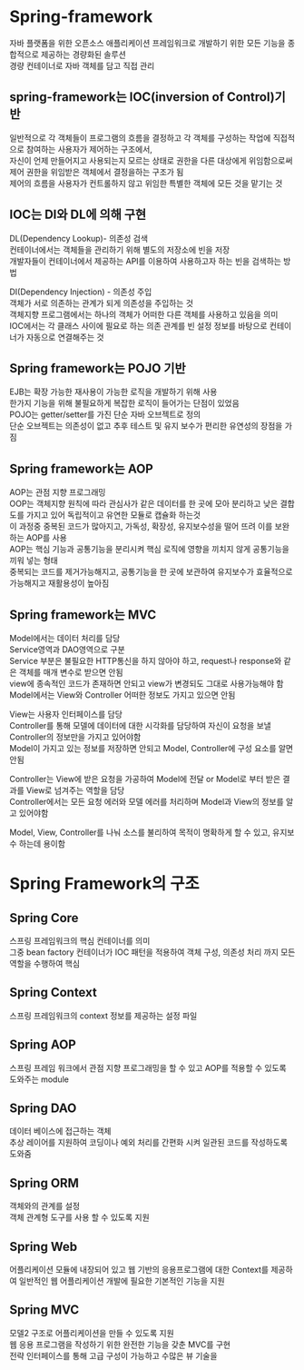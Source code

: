 # Spring-framework
자바 플랫폼을 위한 오픈소스 애플리케이션 프레임워크로 개발하기 위한 모든 기능을 종합적으로 제공하는 경량화된 솔루션   
경량 컨테이너로 자바 객체를 담고 직접 관리   

spring-framework는 IOC(inversion of Control)기반
-
일반적으로 각 객체들이 프로그램의 흐름을 결정하고 각 객체를 구성하는 작업에 직접적으로 참여하는 사용자가 제어하는 구조에서,   
자신이 언제 만들어지고 사용되는지 모르는 상태로 권한을 다른 대상에게 위임함으로써 제어 권한을 위임받은 객체에서 결정을하는 구조가 됨   
제어의 흐름을 사용자가 컨트롤하지 않고 위임한 특별한 객체에 모든 것을 맡기는 것   

IOC는 DI와 DL에 의해 구현   
-
DL(Dependency Lookup)- 의존성 검색   
컨테이너에서는 객체들을 관리하기 위해 별도의 저장소에 빈을 저장   
개발자들이 컨테이너에서 제공하는 API를 이용하여 사용하고자 하는 빈을 검색하는 방법   

DI(Dependency Injection) - 의존성 주입   
객체가 서로 의존하는 관계가 되게 의존성을 주입하는 것   
객체지향 프로그램에서는 하나의 객체가 어떠한 다른 객체를 사용하고 있음을 의미   
IOC에서는 각 클래스 사이에 필요로 하는 의존 관계를 빈 설정 정보를 바탕으로 컨테이너가 자동으로 연결해주는 것   

Spring framework는 POJO 기반  
- 
EJB는 확장 가능한 재사용이 가능한 로직을 개발하기 위해 사용    
한가지 기능을 위해 불필요하게 복잡한 로직이 들어가는 단점이 있었음   
POJO는 getter/setter를 가진 단순 자바 오브젝트로 정의   
단순 오브젝트는 의존성이 없고 추후 테스트 및 유지 보수가 편리한 유연성의 장점을 가짐   

Spring framework는 AOP   
-
AOP는 관점 지향 프로그래밍   
OOP는 객체지향 원칙에 따라 관심사가 같은 데이터를 한 곳에 모아 분리하고 낮은 결합도를 가지고 있어 독립적이고 유연한 모듈로 캡슐화 하는것   
이 과정중 중복된 코드가 많아지고, 가독성, 확장성, 유지보수성을 떨어 뜨려 이를 보완하는 AOP를 사용   
AOP는 핵심 기능과 공통기능을 분리시켜 핵심 로직에 영향을 끼치지 않게 공통기능을 끼워 넣는 형태   
중복되는 코드를 제거가능해지고, 공통기능을 한 곳에 보관하여 유지보수가 효율적으로 가능해지고 재활용성이 높아짐   

Spring framework는 MVC
-
Model에서는 데이터 처리를 담당   
Service영역과 DAO영역으로 구분   
Service 부분은 불필요한 HTTP통신을 하지 않아야 하고, request나 response와 같은 객체를 매개 변수로 받으면 안됨   
view에 종속적인 코드가 존재하면 안되고 view가 변경되도 그대로 사용가능해야 함
Model에서는 View와 Controller 어떠한 정보도 가지고 있으면 안됨   

View는 사용자 인터페이스를 담당   
Controller를 통해 모델에 데이터에 대한 시각화를 담당하여 자신이 요청을 보낼 Controller의 정보만을 가지고 있어야함   
Model이 가지고 있는 정보를 저장하면 안되고 Model, Controller에 구성 요소를 알면 안됨   

Controller는 View에 받은 요청을 가공하여 Model에 전달 or Model로 부터 받은 결과를 View로 넘겨주는 역할을 담당   
Controller에서는 모든 요청 에러와 모델 에러를 처리하며 Model과 View의 정보를 알고 있어야함   

Model, View, Controller를 나눠 소스를 불리하여 목적이 명확하게 할 수 있고, 유지보수 하는데 용이함   

Spring Framework의 구조
=
Spring Core
-
스프링 프레임워크의 핵심 컨테이너를 의미   
그중 bean factory 컨테이너가 IOC 패턴을 적용하여 객체 구성, 의존성 처리 까지 모든 역할을 수행하여 핵심   

Spring Context
-
스프링 프레임워크의 context 정보를 제공하는 설정 파일   

Spring AOP
-
스프링 프레임 워크에서 관점 지향 프로그래밍을 할 수 있고 AOP를 적용할 수 있도록 도와주는 module   

Spring DAO
-
데이터 베이스에 접근하는 객체   
추상 레이어를 지원하여 코딩이나 예외 처리를 간편화 시켜 일관된 코드를 작성하도록 도와줌

Spring ORM
-
객체와의 관계를 설정   
객체 관계형 도구를 사용 할 수 있도록 지원

Spring Web
-
어플리케이션 모듈에 내장되어 있고 웹 기반의 응용프로그램에 대한 Context를 제공하여 일반적인 웹 어플리케이션 개발에 필요한 기본적인 기능을 지원

Spring MVC
-
모델2 구조로 어플리케이션을 만들 수 있도록 지원   
웹 응용 프로그램을 작성하기 위한 완전한 기능을 갖춘 MVC를 구현   
전략 인터페이스를 통해 고급 구성이 가능하고 수많은 뷰 기술을 
